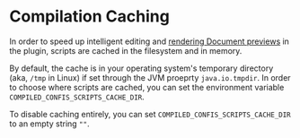 # Compilation Caching

In order to speed up intelligent editing and [rendering Document previews](IDEAPlugin.md#confis-document-previews) in the plugin, scripts are cached in the filesystem and in memory.

By default, the cache is in your operating system's temporary directory (aka, `/tmp` in Linux) if set through the JVM proeprty `java.io.tmpdir`.
In order to choose where scripts are cached, you can set the environment variable `COMPILED_CONFIS_SCRIPTS_CACHE_DIR`.

To disable caching entirely, you can set `COMPILED_CONFIS_SCRIPTS_CACHE_DIR` to an empty string `""`.

